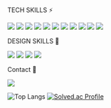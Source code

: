 <p align ="center">
  
TECH SKILLS ⚡

<a><img src="https://img.shields.io/badge/JavaScript-F7DF1E?style=flat-square&logo=JavaScript&logoColor=black"/></a>
<a><img src="https://img.shields.io/badge/TypeScript-3178C6?style=flat-square&logo=TypeScript&logoColor=white"/></a>
<a><img src="https://img.shields.io/badge/Node.JS-333?style=flat-square&logo=Node.JS&logoColor=339933"/></a>
<a><img src="https://img.shields.io/badge/Python-3766AB?style=flat-square&logo=Python&logoColor=white"/></a>
<a><img src="https://img.shields.io/badge/React-333?style=flat-square&logo=React&logoColor=61DAFB"/></a>
<a><img src="https://img.shields.io/badge/Redux-764ABC?style=flat-square&logo=Redux&logoColor=white"/></a>
<a><img src="https://img.shields.io/badge/HTML5-E34F26?style=flat-square&logo=HTML5&logoColor=white"/></a>
<a><img src="https://img.shields.io/badge/CSS3-1572B6?style=flat-square&logo=CSS3&logoColor=white"/></a>
<a><img src="https://img.shields.io/badge/Git-F05032?style=flat-square&logo=Git&logoColor=white"/></a>
<a><img src="https://img.shields.io/badge/Github-181717?style=flat-square&logo=Github&logoColor=white"/></a>
<a><img src="https://img.shields.io/badge/Bootstrap-7952B3?style=flat-square&logo=Bootstrap&logoColor=white"/></a>

DESIGN SKILLS 🔮

<a><img src="https://img.shields.io/badge/Photoshop-31A8FF?style=flat-square&logo=AdobePhotoshop&logoColor=white"/></a>
<a><img src="https://img.shields.io/badge/Illustrator-FF9A00?style=flat-square&logo=AdobeIllustrator&logoColor=white"/></a>
<a><img src="https://img.shields.io/badge/Premiere Pro-9999FF?style=flat-square&logo=AdobePremierePro&logoColor=white"/></a>
<a><img src="https://img.shields.io/badge/After Effects-9999FF?style=flat-square&logo=AdobeAfterEffects&logoColor=white"/></a>

Contact 💌
  
<a href="mailto:nasprout4@gmail.com" target="_blank"><img src="https://img.shields.io/badge/Gmail-EA4335?style=flat-square&logo=Gmail&logoColor=white" ></a>
  
![Top Langs](https://github-readme-stats.vercel.app/api/top-langs/?username=99mTc&layout=compact&theme=dark)
[![Solved.ac Profile](http://mazassumnida.wtf/api/v2/generate_badge?boj=lacina0638)](https://solved.ac/lacina0638/)
